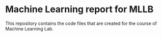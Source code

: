 # Machine Learning report for MLLB 

This repository contains the code files that are created for the course of Machine Learning Lab. 
